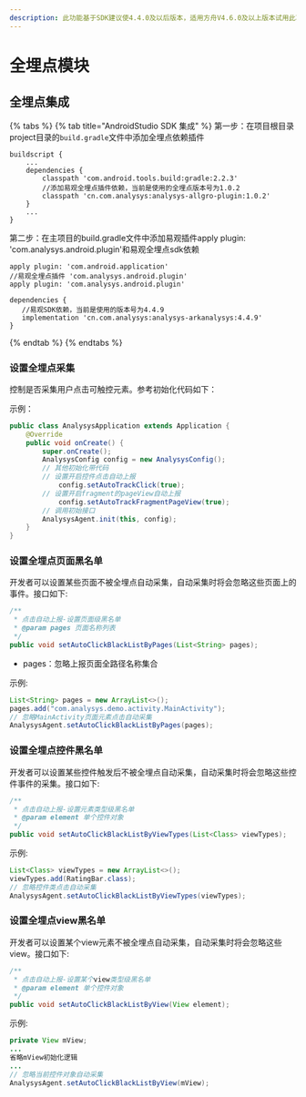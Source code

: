 ```yaml
---
description: 此功能基于SDK建议使4.4.0及以后版本，适用方舟V4.6.0及以上版本试用此功能
---
```


# 全埋点模块

## 全埋点集成

{% tabs %}
{% tab title="AndroidStudio SDK 集成" %}
第一步：在项目根目录project目录的`build.gradle`文件中添加全埋点依赖插件

```text
buildscript {
    ...
    dependencies {
        classpath 'com.android.tools.build:gradle:2.2.3'
        //添加易观全埋点插件依赖，当前是使用的全埋点版本号为1.0.2
        classpath 'cn.com.analysys:analysys-allgro-plugin:1.0.2' 
    }
    ...
}
```

第二步：在主项目的build.gradle文件中添加易观插件apply plugin: 'com.analysys.android.plugin'和易观全埋点sdk依赖

```text
apply plugin: 'com.android.application'
//易观全埋点插件 'com.analysys.android.plugin'
apply plugin: 'com.analysys.android.plugin'

dependencies {
   //易观SDK依赖，当前是使用的版本号为4.4.9
   implementation 'cn.com.analysys:analysys-arkanalysys:4.4.9'
}
```
{% endtab %}
{% endtabs %}

### 设置全埋点采集

控制是否采集用户点击可触控元素。参考初始化代码如下：

示例：

```java
public class AnalysysApplication extends Application {
    @Override
    public void onCreate() {
        super.onCreate();
        AnalysysConfig config = new AnalysysConfig();
        // 其他初始化带代码
        // 设置开启控件点击自动上报
            config.setAutoTrackClick(true);
        // 设置开启fragment的pageView自动上报
            config.setAutoTrackFragmentPageView(true);
        // 调用初始接口
        AnalysysAgent.init(this, config);
    }
}
```

### 设置全埋点页面黑名单

开发者可以设置某些页面不被全埋点自动采集，自动采集时将会忽略这些页面上的事件。接口如下:

```java
/**
 * 点击自动上报-设置页面级黑名单
 * @param pages 页面名称列表
 */
public void setAutoClickBlackListByPages(List<String> pages);
```

* pages：忽略上报页面全路径名称集合

示例:

```java
List<String> pages = new ArrayList<>();
pages.add("com.analysys.demo.activity.MainActivity");
// 忽略MainActivity页面元素点击自动采集
AnalysysAgent.setAutoClickBlackListByPages(pages);
```

### 设置全埋点控件黑名单

开发者可以设置某些控件触发后不被全埋点自动采集，自动采集时将会忽略这些控件事件的采集。接口如下:

```java
/**
 * 点击自动上报-设置元素类型级黑名单
 * @param element 单个控件对象
 */
public void setAutoClickBlackListByViewTypes(List<Class> viewTypes);
```

示例:

```java
List<Class> viewTypes = new ArrayList<>();
viewTypes.add(RatingBar.class);
// 忽略控件类点击自动采集
AnalysysAgent.setAutoClickBlackListByViewTypes(viewTypes);
```

### 设置全埋点view黑名单

开发者可以设置某个view元素不被全埋点自动采集，自动采集时将会忽略这些view。接口如下:

```java
/**
 * 点击自动上报-设置某个view类型级黑名单
 * @param element 单个控件对象
 */
public void setAutoClickBlackListByView(View element);
```

示例:

```java
private View mView;
...
省略mView初始化逻辑
...
// 忽略当前控件对象自动采集
AnalysysAgent.setAutoClickBlackListByView(mView);
```

